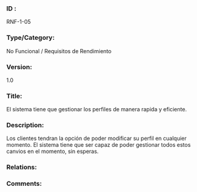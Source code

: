 ### ID : 
RNF-1-05

### Type/Category:
No Funcional / Requisitos de Rendimiento

### Version:
1.0

### Title:
El sistema tiene que gestionar los perfiles de manera rapida y eficiente.

### Description:
Los clientes tendran la opción de poder modificar su perfil en cualquier momento. El sistema tiene que ser capaz de poder gestionar todos estos canvios en el momento, sin esperas.


### Relations:


### Comments:

